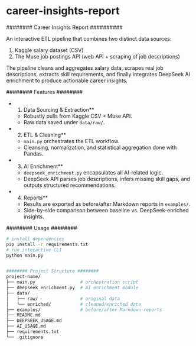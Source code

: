 # career-insights-report
######## Career Insights Report ##########

An interactive ETL pipeline that combines two distinct data sources:
1. Kaggle salary dataset (CSV)
2. The Muse job postings API (web API + scraping of job descriptions)

The pipeline cleans and aggregates salary data, scrapes real job descriptions, extracts skill requirements, and finally integrates DeepSeek AI enrichment to produce actionable career insights.

######## Features ########
- 1) Data Sourcing & Extraction**  
  - Robustly pulls from Kaggle CSV + Muse API.  
  - Raw data saved under `data/raw/`.  
- 2) ETL & Cleaning**  
  - `main.py` orchestrates the ETL workflow.  
  - Cleansing, normalization, and statistical aggregation done with Pandas.  
- 3) AI Enrichment**  
  - `deepseek_enrichment.py` encapsulates all AI-related logic.  
  - DeepSeek API parses job descriptions, infers missing skill gaps, and outputs structured recommendations.  
- 4) Reports**  
  - Results are exported as before/after Markdown reports in `examples/`.  
  - Side-by-side comparison between baseline vs. DeepSeek-enriched insights.  

######## Usage ########
```bash
# install dependencies
pip install -r requirements.txt
# run interactive CLI
python main.py


######## Project Structure ########
project-name/
├── main.py                 # orchestration script
├── deepseek_enrichment.py  # AI enrichment module
├── data/
│   ├── raw/                # original data
│   └── enriched/           # cleaned/enriched data
├── examples/               # before/after Markdown reports
├── README.md
├── DEEPSEEK_USAGE.md
├── AI_USAGE.md
├── requirements.txt
└── .gitignore
